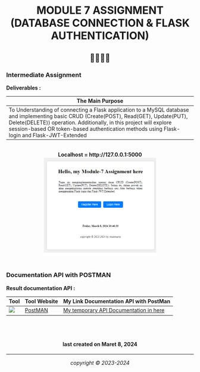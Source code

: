 
<h1 align="center"> MODULE 7 ASSIGNMENT (DATABASE CONNECTION & FLASK AUTHENTICATION)

<h2 align="center">🏇🏻🏇🏻</h2>



### Intermediate Assignment

**Deliverables :**

| The Main Purpose |
|------------------|
|To Understanding of connecting a Flask application to a MySQL database and implementing basic CRUD (Create(POST), Read(GET), Update(PUT), Delete(DELETE)) operation. Additionally, in this project will explore session-based OR token-based authentication methods using Flask-login and Flask-JWT-Extended|

<br>

<div align="center">  <b>Localhost =  http://127.0.0.1:5000 </b>
</div>
<div align="center"><img width="60%" img  src="/assets/pict/home.png" alt="Home"></div>

<br>

### Documentation API with POSTMAN

**Result documentation API :**

|       Tool     | Tool Website | My Link Documentation API with PostMan |
|----------------|--------------|------------------------------------|
|<img width="150" img src="https://voyager.postman.com/logo/postman-logo-icon-orange.svg">|[PostMAN](https://postman.com/) |[My temporary API Documentation in here](https://documenter.getpostman.com/view/32137902/2sA2xfZtxH)|



<br>
<br>


<h4 align="center">last created on Maret 8, 2024</h4>


---


<p align="center"></p>
<p align="center"><i>copyright &copy; 2023-2024</i></p>
